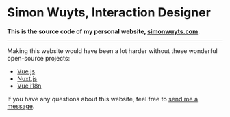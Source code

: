 # Simon Wuyts, Interaction Designer

**This is the source code of my personal website, [simonwuyts.com](https://www.simonwuyts.com).**

---

Making this website would have been a lot harder without these wonderful open-source projects:

- [Vue.js](https://github.com/vuejs/vue)
- [Nuxt.js](https://github.com/nuxt/nuxt.js/)
- [Vue i18n](https://github.com/kazupon/vue-i18n)

If you have any questions about this website, feel free to [send me a message](mailto:hi@simonwuyts.com).

